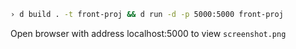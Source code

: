 ```sh
› d build . -t front-proj && d run -d -p 5000:5000 front-proj
```

Open browser with address localhost:5000 to view `screenshot.png`

